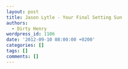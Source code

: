 ```yaml
---
layout: post
title: Jason Lytle - Your Final Setting Sun
authors:
  - Dirty Henry
wordpress_id: 1106
date: '2012-09-10 08:00:00 +0200'
categories: []
tags: []
comments: []
---
```

<script src="http://player.ooyala.com/player.js?deepLinkEmbedCode=J4eXFzNTqNUBnZofkLhFWseHvDbcDq7Y&height=343&embedCode=J4eXFzNTqNUBnZofkLhFWseHvDbcDq7Y&video_pcode=0yM2U60KQrAwuh8NdPRT3oFbLqgw&width=608"></script>
